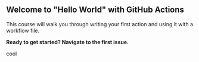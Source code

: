 ## Welcome to "Hello World" with GitHub Actions

This course will walk you through writing your first action and using it with a workflow file. 

**Ready to get started? Navigate to the first issue.**

cool
